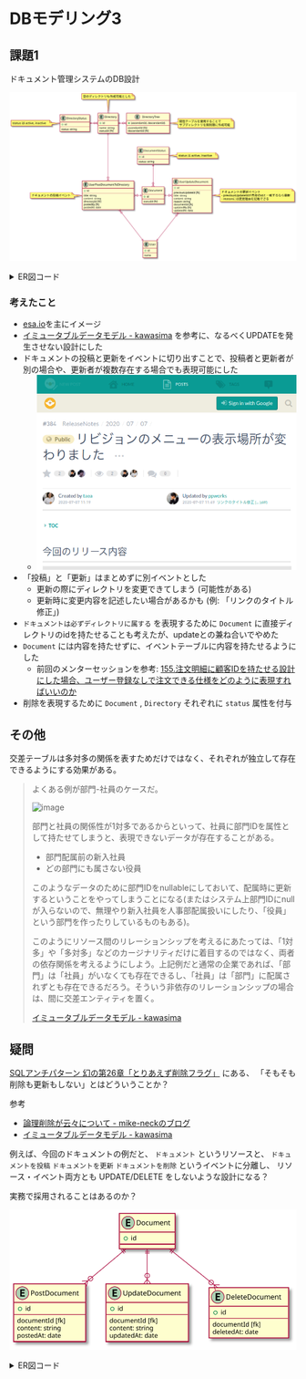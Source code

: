 # DBモデリング3

## 課題1

ドキュメント管理システムのDB設計

![diagram01](assets/diagram01.svg)

<details><summary>ER図コード</summary>

```plantuml
entity User {
  + id
  ---
  name
}

entity Directory {
  + id
  ---
  name: string
  statusId [fk]
}
note top
空のディレクトリも作成可能とした
end note

entity DirectoryTree {
  + (ascendantId, descendantId)
  ---
  ascendantId [fk]
  descendantId [fk]
}
note right
閉包テーブルを使用することで
サブディレクトリを無制限に作成可能
end note

Directory ||-o{ DirectoryTree

entity DirectoryStatus {
  + id
  ---
  status: string
}
note left: status は active, inactive

DirectoryStatus ||-o{ Directory

entity Document {
  + id
  ---
  statusId [fk]
}

entity DocumentStatus {
  + id
  ---
  status: string
}
note right: status は active, inactive

DocumentStatus ||--o{ Document

entity UserPostDocumentToDirectory {
  + id
  ---
  title: string
  content: string
  directoryId [fk]
  postedBy [fk]
  postedAt: date
}
note left
ドキュメントの投稿イベント
end note

Directory ||---o{ UserPostDocumentToDirectory
UserPostDocumentToDirectory }o-|| Document
UserPostDocumentToDirectory }o---|| User

entity UserUpdateDocument {
  + id
  ---
  previousUpdateId [fk]
  title: string
  content: string
  reason: string
  documentId [fk]
  updatedBy [fk]
  updatedAt: date
}
note right
ドキュメントの更新イベント
- previousUpdateIdが自身のidと一致するなら最新
- reasonには変更理由を記載できる
end note

Document ||-o{ UserUpdateDocument
UserUpdateDocument }o---|| User
```
</details>

### 考えたこと

- [esa.io](https://docs.esa.io/)を主にイメージ
- [イミュータブルデータモデル - kawasima](https://scrapbox.io/kawasima/%E3%82%A4%E3%83%9F%E3%83%A5%E3%83%BC%E3%82%BF%E3%83%96%E3%83%AB%E3%83%87%E3%83%BC%E3%82%BF%E3%83%A2%E3%83%87%E3%83%AB) を参考に、なるべくUPDATEを発生させない設計にした
- ドキュメントの投稿と更新をイベントに切り出すことで、投稿者と更新者が別の場合や、更新者が複数存在する場合でも表現可能にした
  - ![screenshot1](assets/esa_screenshot_01.png)
- 「投稿」と「更新」はまとめずに別イベントとした
  - 更新の際にディレクトリを変更できてしまう (可能性がある)
  - 更新時に変更内容を記述したい場合があるかも (例: 「リンクのタイトル修正」)
- `ドキュメントは必ずディレクトリに属する` を表現するために `Document` に直接ディレクトリのidを持たせることも考えたが、updateとの兼ね合いでやめた
- `Document` には内容を持たせずに、イベントテーブルに内容を持たせるようにした
  - 前回のメンターセッションを参考: [155.注文明細に顧客IDを持たせる設計にした場合、ユーザー登録なしで注文できる仕様をどのように表現すればいいのか](https://hackmd.io/_koVUvhERguir1v7AVddQg#156%E5%95%86%E5%93%81%E3%83%9E%E3%82%B9%E3%82%BF%E3%82%84%E9%A1%A7%E5%AE%A2%E3%83%9E%E3%82%B9%E3%82%BF%E3%81%8C%E5%A4%89%E6%9B%B4%E3%81%95%E3%82%8C%E3%81%A6%E3%81%97%E3%81%BE%E3%81%86%E3%81%93%E3%81%A8%E3%82%92%E3%81%A9%E3%81%AE%E3%82%88%E3%81%86%E3%81%AB%E8%A8%98%E9%8C%B2%E3%81%99%E3%82%8B%E3%81%AE%E3%81%8B)
- 削除を表現するために `Document` , `Directory` それぞれに `status` 属性を付与

## その他

交差テーブルは多対多の関係を表すためだけではなく、それぞれが独立して存在できるようにする効果がある。

> よくある例が部門-社員のケースだ。
>
> ![image](https://i.gyazo.com/thumb/1000/b37b03ebcc9d5ddfd72660bbc1ae04c9-png.png)
>
> 部門と社員の関係性が1対多であるからといって、社員に部門IDを属性として持たせてしまうと、表現できないデータが存在することがある。
>
> - 部門配属前の新入社員
> - どの部門にも属さない役員
> 
> このようなデータのために部門IDをnullableにしておいて、配属時に更新するということをやってしまうことになる(またはシステム上部門IDにnullが入らないので、無理やり新入社員を人事部配属扱いにしたり、「役員」という部門を作ったりしているものもある)。
>
> このようにリソース間のリレーションシップを考えるにあたっては、「1対多」や「多対多」などのカージナリティだけに着目するのではなく、両者の依存関係を考えるようにしよう。上記例だと通常の企業であれば、「部門」は「社員」がいなくても存在できるし、「社員」は「部門」に配属されずとも存在できるだろう。そういう非依存のリレーションシップの場合は、間に交差エンティティを置く。
>
> [イミュータブルデータモデル - kawasima](https://scrapbox.io/kawasima/%E3%82%A4%E3%83%9F%E3%83%A5%E3%83%BC%E3%82%BF%E3%83%96%E3%83%AB%E3%83%87%E3%83%BC%E3%82%BF%E3%83%A2%E3%83%87%E3%83%AB)

## 疑問

[SQLアンチパターン 幻の第26章「とりあえず削除フラグ」](https://www.slideshare.net/t_wada/ronsakucasual) にある、 「そもそも削除も更新もしない」とはどういうことか？

参考

- [論理削除が云々について - mike-neckのブログ](https://mike-neck.hatenadiary.com/entry/2015/03/24/231422)
- [イミュータブルデータモデル - kawasima](https://scrapbox.io/kawasima/%E3%82%A4%E3%83%9F%E3%83%A5%E3%83%BC%E3%82%BF%E3%83%96%E3%83%AB%E3%83%87%E3%83%BC%E3%82%BF%E3%83%A2%E3%83%87%E3%83%AB)

例えば、今回のドキュメントの例だと、 `ドキュメント` というリソースと、 `ドキュメントを投稿` `ドキュメントを更新` `ドキュメントを削除` というイベントに分離し、 リソース・イベント両方とも UPDATE/DELETE をしないような設計になる？

実務で採用されることはあるのか？

![diagra02](assets/diagram02.svg)

<details><summary>ER図コード</summary>

```plantuml
entity Document {
  + id
}

entity PostDocument {
  + id
  ---
  documentId [fk]
  content: string
  postedAt: date
}
Document ||--o{ PostDocument

entity UpdateDocument {
  + id
  ---
  documentId [fk]
  content: string
  updatedAt: date
}
Document ||--o{ UpdateDocument

entity DeleteDocument {
  + id
  ---
  documentId [fk]
  deletedAt: date
}
Document ||--o{ DeleteDocument
```
</details>
